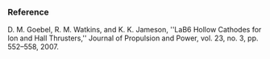### Reference
D. M. Goebel, R. M. Watkins, and K. K. Jameson, ''LaB6 Hollow Cathodes for Ion and Hall Thrusters,'' Journal of Propulsion and Power, vol. 23, no. 3, pp. 552–558, 2007.
